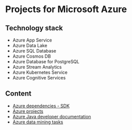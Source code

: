 # Projects for Microsoft Azure

## Technology stack
- Azure App Service
- Azure Data Lake
- Azure SQL Database
- Azure Cosmos DB
- Azure Database for PostgreSQL
- Azure Stream Analytics
- Azure Kubernetes Service
- Azure Cognitive Services
	
## Content
- [Azure dependencies - SDK](azure-dependencies-sdk/README.md)
- [Azure projects](azure-projects/README.md)
- [Azure Java developer documentation](azure-java-developer-documentation/README.md)
- [Azure data mining tasks](azure-data-mining-tasks/README.md)
